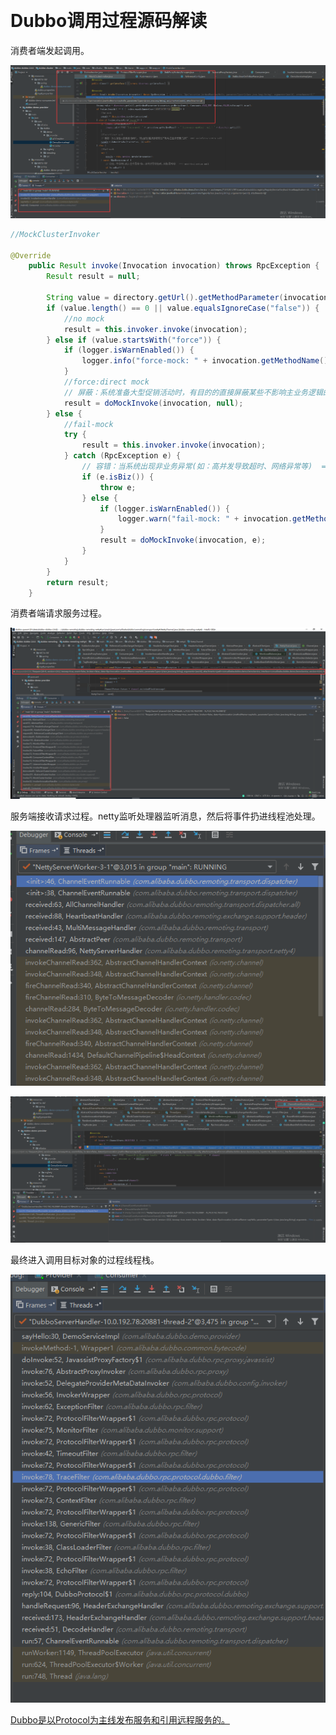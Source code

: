​						

# 					Dubbo调用过程源码解读

消费者端发起调用。

![image-20200922110750962](.\img\dubbo\image-20200922110750962.png)

```java
//MockClusterInvoker

@Override
    public Result invoke(Invocation invocation) throws RpcException {
        Result result = null;

        String value = directory.getUrl().getMethodParameter(invocation.getMethodName(), Constants.MOCK_KEY, Boolean.FALSE.toString()).trim();
        if (value.length() == 0 || value.equalsIgnoreCase("false")) {
            //no mock
            result = this.invoker.invoke(invocation);
        } else if (value.startsWith("force")) {
            if (logger.isWarnEnabled()) {
                logger.info("force-mock: " + invocation.getMethodName() + " force-mock enabled , url : " + directory.getUrl());
            }
            //force:direct mock
            // 屏蔽：系统准备大型促销活动时，有目的的直接屏蔽某些不影响主业务逻辑的接口  ===> mock=force:return null
            result = doMockInvoke(invocation, null);
        } else {
            //fail-mock
            try {
                result = this.invoker.invoke(invocation);
            } catch (RpcException e) {
                // 容错：当系统出现非业务异常(如：高并发导致超时、网络异常等)  ===> mock=fail:return null
                if (e.isBiz()) {
                    throw e;
                } else {
                    if (logger.isWarnEnabled()) {
                        logger.warn("fail-mock: " + invocation.getMethodName() + " fail-mock enabled , url : " + directory.getUrl(), e);
                    }
                    result = doMockInvoke(invocation, e);
                }
            }
        }
        return result;
    }
```



消费者端请求服务过程。

![image-20200922150209144](.\img\dubbo\image-20200922150209144.png)



服务端接收请求过程。netty监听处理器监听消息，然后将事件扔进线程池处理。

![image-20200922155108956](.\img\dubbo\image-20200922155108956.png)

![image-20200922154448622](.\img\dubbo\image-20200922154448622.png)

最终进入调用目标对象的过程线程栈。

![image-20200922155336710](.\img\dubbo\image-20200922155336710.png)





<u>Dubbo是以Protocol为主线发布服务和引用远程服务的。</u>